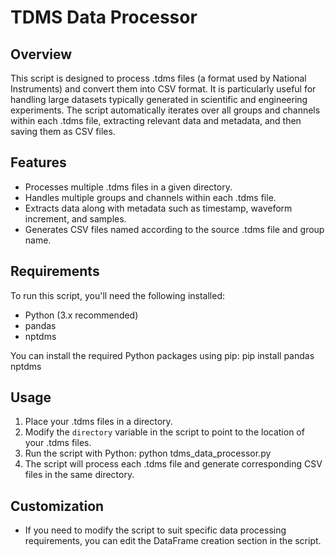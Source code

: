 # TDMS Data Processor

## Overview
This script is designed to process .tdms files (a format used by National Instruments) and convert them into CSV format. It is particularly useful for handling large datasets typically generated in scientific and engineering experiments. The script automatically iterates over all groups and channels within each .tdms file, extracting relevant data and metadata, and then saving them as CSV files.

## Features
- Processes multiple .tdms files in a given directory.
- Handles multiple groups and channels within each .tdms file.
- Extracts data along with metadata such as timestamp, waveform increment, and samples.
- Generates CSV files named according to the source .tdms file and group name.

## Requirements
To run this script, you'll need the following installed:
- Python (3.x recommended)
- pandas
- nptdms

You can install the required Python packages using pip:
pip install pandas nptdms

## Usage
1. Place your .tdms files in a directory.
2. Modify the `directory` variable in the script to point to the location of your .tdms files.
3. Run the script with Python: python tdms_data_processor.py
4. The script will process each .tdms file and generate corresponding CSV files in the same directory.

## Customization
- If you need to modify the script to suit specific data processing requirements, you can edit the DataFrame creation section in the script.
